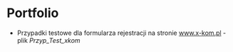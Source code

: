 # Portfolio

* Przypadki testowe dla formularza rejestracji na stronie www.x-kom.pl - plik *Przyp_Test_xkom*


